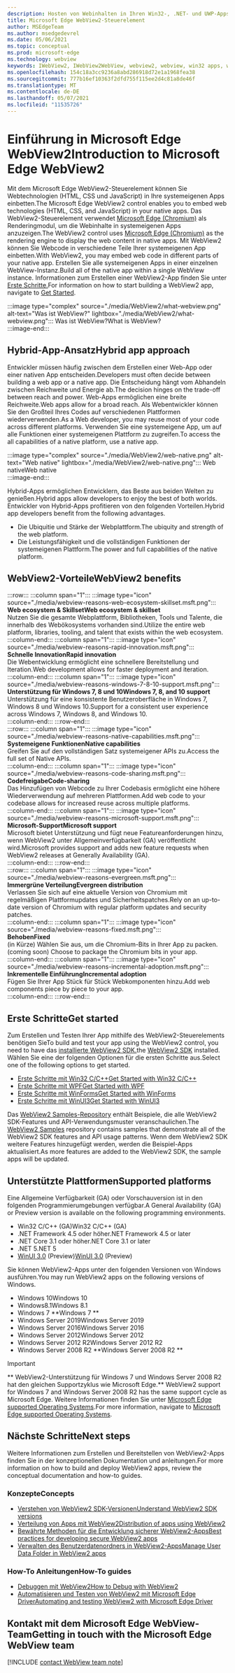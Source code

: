 ```yaml
---
description: Hosten von Webinhalten in Ihren Win32-, .NET- und UWP-Apps mit dem Microsoft Edge WebView2-Steuerelement
title: Microsoft Edge WebView2-Steuerelement
author: MSEdgeTeam
ms.author: msedgedevrel
ms.date: 05/06/2021
ms.topic: conceptual
ms.prod: microsoft-edge
ms.technology: webview
keywords: IWebView2, IWebView2WebView, webview2, webview, win32 apps, win32, edge, ICoreWebView2, CoreWebView2, ICoreWebView2Host, browser control, edge html, Windows Forms, WinForms, WPF, .NET, WinUI, Project Reunion
ms.openlocfilehash: 154c18a3cc9236a8abd286918d72e1a1968fea38
ms.sourcegitcommit: 777b16ef10363f2dfd755f115ee2d4c81a8de46f
ms.translationtype: MT
ms.contentlocale: de-DE
ms.lasthandoff: 05/07/2021
ms.locfileid: "11535726"
---
```

# <a name="introduction-to-microsoft-edge-webview2"></a><span data-ttu-id="57ffd-104">Einführung in Microsoft Edge WebView2</span><span class="sxs-lookup"><span data-stu-id="57ffd-104">Introduction to Microsoft Edge WebView2</span></span>  

<span data-ttu-id="57ffd-105">Mit dem Microsoft Edge WebView2-Steuerelement können Sie Webtechnologien \(HTML, CSS und JavaScript\) in Ihre systemeigenen Apps einbetten.</span><span class="sxs-lookup"><span data-stu-id="57ffd-105">The Microsoft Edge WebView2 control enables you to embed web technologies \(HTML, CSS, and JavaScript\) in your native apps.</span></span>  <span data-ttu-id="57ffd-106">Das WebView2-Steuerelement verwendet [Microsoft Edge (Chromium)][MicrosoftedgeinsiderMain] als Renderingmodul, um die Webinhalte in systemeigenen Apps anzuzeigen.</span><span class="sxs-lookup"><span data-stu-id="57ffd-106">The WebView2 control uses [Microsoft Edge (Chromium)][MicrosoftedgeinsiderMain] as the rendering engine to display the web content in native apps.</span></span>  <span data-ttu-id="57ffd-107">Mit WebView2 können Sie Webcode in verschiedene Teile Ihrer systemeigenen App einbetten.</span><span class="sxs-lookup"><span data-stu-id="57ffd-107">With WebView2, you may embed web code in different parts of your native app.</span></span>  <span data-ttu-id="57ffd-108">Erstellen Sie alle systemeigenen Apps in einer einzelnen WebView-Instanz.</span><span class="sxs-lookup"><span data-stu-id="57ffd-108">Build all of the native app within a single WebView instance.</span></span>  <span data-ttu-id="57ffd-109">Informationen zum Erstellen einer WebView2-App finden Sie unter [Erste Schritte.](#get-started)</span><span class="sxs-lookup"><span data-stu-id="57ffd-109">For information on how to start building a WebView2 app, navigate to [Get Started](#get-started).</span></span>  

:::image type="complex" source="./media/WebView2/what-webview.png" alt-text="Was ist WebView?" lightbox="./media/WebView2/what-webview.png":::
   <span data-ttu-id="57ffd-111">Was ist WebView?</span><span class="sxs-lookup"><span data-stu-id="57ffd-111">What is WebView?</span></span>  
:::image-end:::    

## <a name="hybrid-app-approach"></a><span data-ttu-id="57ffd-112">Hybrid-App-Ansatz</span><span class="sxs-lookup"><span data-stu-id="57ffd-112">Hybrid app approach</span></span>  

<span data-ttu-id="57ffd-113">Entwickler müssen häufig zwischen dem Erstellen einer Web-App oder einer nativen App entscheiden.</span><span class="sxs-lookup"><span data-stu-id="57ffd-113">Developers must often decide between building a web app or a native app.</span></span>  <span data-ttu-id="57ffd-114">Die Entscheidung hängt vom Abhandeln zwischen Reichweite und Energie ab.</span><span class="sxs-lookup"><span data-stu-id="57ffd-114">The decision hinges on the trade-off between reach and power.</span></span>  <span data-ttu-id="57ffd-115">Web-Apps ermöglichen eine breite Reichweite.</span><span class="sxs-lookup"><span data-stu-id="57ffd-115">Web apps allow for a broad reach.</span></span>  <span data-ttu-id="57ffd-116">Als Webentwickler können Sie den Großteil Ihres Codes auf verschiedenen Plattformen wiederverwenden.</span><span class="sxs-lookup"><span data-stu-id="57ffd-116">As a Web developer, you may reuse most of your code across different platforms.</span></span>  <span data-ttu-id="57ffd-117">Verwenden Sie eine systemeigene App, um auf alle Funktionen einer systemeigenen Plattform zu zugreifen.</span><span class="sxs-lookup"><span data-stu-id="57ffd-117">To access the all capabilities of a native platform, use a native app.</span></span>  

:::image type="complex" source="./media/WebView2/web-native.png" alt-text="Web native" lightbox="./media/WebView2/web-native.png":::
   <span data-ttu-id="57ffd-119">Web native</span><span class="sxs-lookup"><span data-stu-id="57ffd-119">Web native</span></span>  
:::image-end:::    

<span data-ttu-id="57ffd-120">Hybrid-Apps ermöglichen Entwicklern, das Beste aus beiden Welten zu genießen.</span><span class="sxs-lookup"><span data-stu-id="57ffd-120">Hybrid apps allow developers to enjoy the best of both worlds.</span></span>  <span data-ttu-id="57ffd-121">Entwickler von Hybrid-Apps profitieren von den folgenden Vorteilen.</span><span class="sxs-lookup"><span data-stu-id="57ffd-121">Hybrid app developers benefit from the following advantages.</span></span>  

*   <span data-ttu-id="57ffd-122">Die Ubiquitie und Stärke der Webplattform.</span><span class="sxs-lookup"><span data-stu-id="57ffd-122">The ubiquity and strength of the web platform.</span></span>  
*   <span data-ttu-id="57ffd-123">Die Leistungsfähigkeit und die vollständigen Funktionen der systemeigenen Plattform.</span><span class="sxs-lookup"><span data-stu-id="57ffd-123">The power and full capabilities of the native platform.</span></span>  
    
## <a name="webview2-benefits"></a><span data-ttu-id="57ffd-124">WebView2-Vorteile</span><span class="sxs-lookup"><span data-stu-id="57ffd-124">WebView2 benefits</span></span>   

<!--  
:::image type="complex" source="./media/WebView2/webview-reasons.png" alt-text="WebView reasons" lightbox="./media/WebView2/webview-reasons.png":::
   WebView reasons  
:::image-end:::    
-->  

:::row:::
   :::column span="1":::
      :::image type="icon" source="./media/webview-reasons-web-ecosystem-skillset.msft.png":::  
      **<span data-ttu-id="57ffd-125">Web ecosystem \& Skillset</span><span class="sxs-lookup"><span data-stu-id="57ffd-125">Web ecosystem \& skillset</span></span>**  
      <span data-ttu-id="57ffd-126">Nutzen Sie die gesamte Webplattform, Bibliotheken, Tools und Talente, die innerhalb des Webökosystems vorhanden sind.</span><span class="sxs-lookup"><span data-stu-id="57ffd-126">Utilize the entire web platform, libraries, tooling, and talent that exists within the web ecosystem.</span></span>  
   :::column-end:::
   :::column span="1":::
      :::image type="icon" source="./media/webview-reasons-rapid-innovation.msft.png":::  
      **<span data-ttu-id="57ffd-127">Schnelle Innovation</span><span class="sxs-lookup"><span data-stu-id="57ffd-127">Rapid innovation</span></span>**  
      <span data-ttu-id="57ffd-128">Die Webentwicklung ermöglicht eine schnellere Bereitstellung und Iteration.</span><span class="sxs-lookup"><span data-stu-id="57ffd-128">Web development allows for faster deployment and iteration.</span></span>  
   :::column-end:::
   :::column span="1":::
      :::image type="icon" source="./media/webview-reasons-windows-7-8-10-support.msft.png":::  
      **<span data-ttu-id="57ffd-129">Unterstützung für Windows 7, 8 und 10</span><span class="sxs-lookup"><span data-stu-id="57ffd-129">Windows 7, 8, and 10 support</span></span>**  
      <span data-ttu-id="57ffd-130">Unterstützung für eine konsistente Benutzeroberfläche in Windows 7, Windows 8 und Windows 10.</span><span class="sxs-lookup"><span data-stu-id="57ffd-130">Support for a consistent user experience across Windows 7, Windows 8, and Windows 10.</span></span>  
   :::column-end:::
:::row-end:::  
:::row:::
   :::column span="1":::
      :::image type="icon" source="./media/webview-reasons-native-capabilities.msft.png":::  
      **<span data-ttu-id="57ffd-131">Systemeigene Funktionen</span><span class="sxs-lookup"><span data-stu-id="57ffd-131">Native capabilities</span></span>**  
      <span data-ttu-id="57ffd-132">Greifen Sie auf den vollständigen Satz systemeigener APIs zu.</span><span class="sxs-lookup"><span data-stu-id="57ffd-132">Access the full set of Native APIs.</span></span>  
   :::column-end:::
   :::column span="1":::
      :::image type="icon" source="./media/webview-reasons-code-sharing.msft.png":::  
      **<span data-ttu-id="57ffd-133">Codefreigabe</span><span class="sxs-lookup"><span data-stu-id="57ffd-133">Code-sharing</span></span>**  
      <span data-ttu-id="57ffd-134">Das Hinzufügen von Webcode zu Ihrer Codebasis ermöglicht eine höhere Wiederverwendung auf mehreren Plattformen.</span><span class="sxs-lookup"><span data-stu-id="57ffd-134">Add web code to your codebase allows for increased reuse across multiple platforms.</span></span>  
   :::column-end:::
   :::column span="1":::
      :::image type="icon" source="./media/webview-reasons-microsoft-support.msft.png":::  
      **<span data-ttu-id="57ffd-135">Microsoft-Support</span><span class="sxs-lookup"><span data-stu-id="57ffd-135">Microsoft support</span></span>**  
      <span data-ttu-id="57ffd-136">Microsoft bietet Unterstützung und fügt neue Featureanforderungen hinzu, wenn WebView2 unter Allgemeinverfügbarkeit \(GA\) veröffentlicht wird.</span><span class="sxs-lookup"><span data-stu-id="57ffd-136">Microsoft provides support and adds new feature requests when WebView2 releases at Generally Availability \(GA\).</span></span>  
   :::column-end:::
:::row-end:::  
:::row:::
   :::column span="1":::
      :::image type="icon" source="./media/webview-reasons-evergreen.msft.png":::  
      **<span data-ttu-id="57ffd-137">Immergrüne Verteilung</span><span class="sxs-lookup"><span data-stu-id="57ffd-137">Evergreen distribution</span></span>**  
      <span data-ttu-id="57ffd-138">Verlassen Sie sich auf eine aktuelle Version von Chromium mit regelmäßigen Plattformupdates und Sicherheitspatches.</span><span class="sxs-lookup"><span data-stu-id="57ffd-138">Rely on an up-to-date version of Chromium with regular platform updates and security patches.</span></span>  
   :::column-end:::
   :::column span="1":::
      :::image type="icon" source="./media/webview-reasons-fixed.msft.png":::  
      **<span data-ttu-id="57ffd-139">Behoben</span><span class="sxs-lookup"><span data-stu-id="57ffd-139">Fixed</span></span>**  
      <span data-ttu-id="57ffd-140">\(in Kürze\) Wählen Sie aus, um die Chromium-Bits in Ihrer App zu packen.</span><span class="sxs-lookup"><span data-stu-id="57ffd-140">\(coming soon\)  Choose to package the Chromium bits in your app.</span></span>  
   :::column-end:::
   :::column span="1":::
      :::image type="icon" source="./media/webview-reasons-incremental-adoption.msft.png":::  
      **<span data-ttu-id="57ffd-141">Inkrementelle Einführung</span><span class="sxs-lookup"><span data-stu-id="57ffd-141">Incremental adoption</span></span>**  
      <span data-ttu-id="57ffd-142">Fügen Sie Ihrer App Stück für Stück Webkomponenten hinzu.</span><span class="sxs-lookup"><span data-stu-id="57ffd-142">Add web components piece by piece to your app.</span></span>  
   :::column-end:::
:::row-end:::  

## <a name="get-started"></a><span data-ttu-id="57ffd-143">Erste Schritte</span><span class="sxs-lookup"><span data-stu-id="57ffd-143">Get started</span></span>  

<span data-ttu-id="57ffd-144">Zum Erstellen und Testen Ihrer App mithilfe des WebView2-Steuerelements benötigen Sie</span><span class="sxs-lookup"><span data-stu-id="57ffd-144">To build and test your app using the WebView2 control, you need to have</span></span> <!--both [Microsoft Edge (Chromium)][MicrosoftedgeinsiderDownload] and  --><span data-ttu-id="57ffd-145">das [installierte WebView2 SDK.][NugetPackagesMicrosoftWebWebView2]</span><span class="sxs-lookup"><span data-stu-id="57ffd-145">the [WebView2 SDK][NugetPackagesMicrosoftWebWebView2] installed.</span></span>  <span data-ttu-id="57ffd-146">Wählen Sie eine der folgenden Optionen für die ersten Schritte aus.</span><span class="sxs-lookup"><span data-stu-id="57ffd-146">Select one of the following options to get started.</span></span>  

*   [<span data-ttu-id="57ffd-147">Erste Schritte mit Win32 C/C++</span><span class="sxs-lookup"><span data-stu-id="57ffd-147">Get Started with Win32 C/C++</span></span>][Webview2GetStartedWin32]  
*   [<span data-ttu-id="57ffd-148">Erste Schritte mit WPF</span><span class="sxs-lookup"><span data-stu-id="57ffd-148">Get Started with WPF</span></span>][Webview2GetStartedWpf]  
*   [<span data-ttu-id="57ffd-149">Erste Schritte mit WinForms</span><span class="sxs-lookup"><span data-stu-id="57ffd-149">Get Started with WinForms</span></span>][Webview2GetStartedWinforms]  
*   [<span data-ttu-id="57ffd-150">Erste Schritte mit WinUI3</span><span class="sxs-lookup"><span data-stu-id="57ffd-150">Get Started with WinUI3</span></span>][Webview2GetStartedWinui]  
    
<span data-ttu-id="57ffd-151">Das [WebView2 Samples-Repository][GithubMicrosoftedgeWebview2samples] enthält Beispiele, die alle WebView2 SDK-Features und API-Verwendungsmuster veranschaulichen.</span><span class="sxs-lookup"><span data-stu-id="57ffd-151">The [WebView2 Samples][GithubMicrosoftedgeWebview2samples] repository contains samples that demonstrate all of the WebView2 SDK features and API usage patterns.</span></span>  <span data-ttu-id="57ffd-152">Wenn dem WebView2 SDK weitere Features hinzugefügt werden, werden die Beispiel-Apps aktualisiert.</span><span class="sxs-lookup"><span data-stu-id="57ffd-152">As more features are added to the WebView2 SDK, the sample apps will be updated.</span></span>  

## <a name="supported-platforms"></a><span data-ttu-id="57ffd-153">Unterstützte Plattformen</span><span class="sxs-lookup"><span data-stu-id="57ffd-153">Supported platforms</span></span>  

<span data-ttu-id="57ffd-154">Eine Allgemeine Verfügbarkeit \(GA\) oder Vorschauversion ist in den folgenden Programmierumgebungen verfügbar.</span><span class="sxs-lookup"><span data-stu-id="57ffd-154">A General Availability \(GA\) or Preview version is available on the following programming environments.</span></span>  

*   <span data-ttu-id="57ffd-155">Win32 C/C++ \(GA\)</span><span class="sxs-lookup"><span data-stu-id="57ffd-155">Win32 C/C++ \(GA\)</span></span>  
*   <span data-ttu-id="57ffd-156">.NET Framework 4.5 oder höher</span><span class="sxs-lookup"><span data-stu-id="57ffd-156">.NET Framework 4.5 or later</span></span>  
*   <span data-ttu-id="57ffd-157">.NET Core 3.1 oder höher</span><span class="sxs-lookup"><span data-stu-id="57ffd-157">.NET Core 3.1 or later</span></span>  
*   <span data-ttu-id="57ffd-158">.NET 5</span><span class="sxs-lookup"><span data-stu-id="57ffd-158">.NET 5</span></span>  
*   <span data-ttu-id="57ffd-159">[WinUI 3.0][UwpToolkitsWinui3] \(Preview\)</span><span class="sxs-lookup"><span data-stu-id="57ffd-159">[WinUI 3.0][UwpToolkitsWinui3] \(Preview\)</span></span>  
    
<span data-ttu-id="57ffd-160">Sie können WebView2-Apps unter den folgenden Versionen von Windows ausführen.</span><span class="sxs-lookup"><span data-stu-id="57ffd-160">You may run WebView2 apps on the following versions of Windows.</span></span>  

*   <span data-ttu-id="57ffd-161">Windows 10</span><span class="sxs-lookup"><span data-stu-id="57ffd-161">Windows 10</span></span>  
*   <span data-ttu-id="57ffd-162">Windows8.1</span><span class="sxs-lookup"><span data-stu-id="57ffd-162">Windows 8.1</span></span>  
*   <span data-ttu-id="57ffd-163">Windows 7 \*\*</span><span class="sxs-lookup"><span data-stu-id="57ffd-163">Windows 7 \*\*</span></span>  
*   <span data-ttu-id="57ffd-164">Windows Server 2019</span><span class="sxs-lookup"><span data-stu-id="57ffd-164">Windows Server 2019</span></span>  
*   <span data-ttu-id="57ffd-165">Windows Server 2016</span><span class="sxs-lookup"><span data-stu-id="57ffd-165">Windows Server 2016</span></span>  
*   <span data-ttu-id="57ffd-166">Windows Server 2012</span><span class="sxs-lookup"><span data-stu-id="57ffd-166">Windows Server 2012</span></span>  
*   <span data-ttu-id="57ffd-167">Windows Server 2012 R2</span><span class="sxs-lookup"><span data-stu-id="57ffd-167">Windows Server 2012 R2</span></span>  
*   <span data-ttu-id="57ffd-168">Windows Server 2008 R2 \*\*</span><span class="sxs-lookup"><span data-stu-id="57ffd-168">Windows Server 2008 R2 \*\*</span></span>  
    
> [!IMPORTANT]
> <span data-ttu-id="57ffd-169">\*\* WebView2-Unterstützung für Windows 7 und Windows Server 2008 R2 hat den gleichen Supportzyklus wie Microsoft Edge.</span><span class="sxs-lookup"><span data-stu-id="57ffd-169">\*\* WebView2 support for Windows 7 and Windows Server 2008 R2 has the same support cycle as Microsoft Edge.</span></span>  <span data-ttu-id="57ffd-170">Weitere Informationen finden Sie unter [Microsoft Edge supported Operating Systems][DeployedgeMicrosoftEdgeSupportedOS].</span><span class="sxs-lookup"><span data-stu-id="57ffd-170">For more information, navigate to [Microsoft Edge supported Operating Systems][DeployedgeMicrosoftEdgeSupportedOS].</span></span>  

## <a name="next-steps"></a><span data-ttu-id="57ffd-171">Nächste Schritte</span><span class="sxs-lookup"><span data-stu-id="57ffd-171">Next steps</span></span>  

<span data-ttu-id="57ffd-172">Weitere Informationen zum Erstellen und Bereitstellen von WebView2-Apps finden Sie in der konzeptionellen Dokumentation und anleitungen.</span><span class="sxs-lookup"><span data-stu-id="57ffd-172">For more information on how to build and deploy WebView2 apps, review the conceptual documentation and how-to guides.</span></span>  

### <a name="concepts"></a><span data-ttu-id="57ffd-173">Konzepte</span><span class="sxs-lookup"><span data-stu-id="57ffd-173">Concepts</span></span>  

*   [<span data-ttu-id="57ffd-174">Verstehen von WebView2 SDK-Versionen</span><span class="sxs-lookup"><span data-stu-id="57ffd-174">Understand WebView2 SDK versions</span></span>][Webview2ConceptsVersioning]  
*   [<span data-ttu-id="57ffd-175">Verteilung von Apps mit WebView2</span><span class="sxs-lookup"><span data-stu-id="57ffd-175">Distribution of apps using WebView2</span></span>][Webview2ConceptsDistribution]  
*   [<span data-ttu-id="57ffd-176">Bewährte Methoden für die Entwicklung sicherer WebView2-Apps</span><span class="sxs-lookup"><span data-stu-id="57ffd-176">Best practices for developing secure WebView2 apps</span></span>][Webview2ConceptsSecurity]  
*   [<span data-ttu-id="57ffd-177">Verwalten des Benutzerdatenordners in WebView2-Apps</span><span class="sxs-lookup"><span data-stu-id="57ffd-177">Manage User Data Folder in WebView2 apps</span></span>][Webview2ConceptsUserDataFolder]  
 
### <a name="how-to-guides"></a><span data-ttu-id="57ffd-178">How-To Anleitungen</span><span class="sxs-lookup"><span data-stu-id="57ffd-178">How-To guides</span></span>  

*   [<span data-ttu-id="57ffd-179">Debuggen mit WebView2</span><span class="sxs-lookup"><span data-stu-id="57ffd-179">How to Debug with WebView2</span></span>][Webview2HowToDebug]  
*   [<span data-ttu-id="57ffd-180">Automatisieren und Testen von WebView2 mit Microsoft Edge Driver</span><span class="sxs-lookup"><span data-stu-id="57ffd-180">Automating and testing WebView2 with Microsoft Edge Driver</span></span>][Webview2HowToWebdriver]  

## <a name="getting-in-touch-with-the-microsoft-edge-webview-team"></a><span data-ttu-id="57ffd-181">Kontakt mit dem Microsoft Edge WebView-Team</span><span class="sxs-lookup"><span data-stu-id="57ffd-181">Getting in touch with the Microsoft Edge WebView team</span></span>  

[!INCLUDE [contact WebView team note](./includes/contact-webview-team-note.md)]  

<!-- links -->  

[Webview2ConceptsDistribution]: ./concepts/distribution.md "Verteilung von Apps mithilfe von WebView2-| Microsoft Docs"  
[Webview2ConceptsSecurity]: ./concepts/security.md "Bewährte Methoden für die Entwicklung sicherer WebView2-Apps | Microsoft Docs"  
[Webview2ConceptsUserDataFolder]: ./concepts/user-data-folder.md "Verwalten der Benutzerdatenordner-| Microsoft Docs"  
[Webview2ConceptsVersioning]: ./concepts/versioning.md "Verstehen der WebView2 SDK-| Microsoft Docs"  
[Webview2GetStartedWin32]: ./get-started/win32.md "Erste Schritte mit WebView2 | Microsoft Docs"  
[Webview2GetStartedWinforms]: ./get-started/winforms.md "Erste Schritte mit WebView2 in Windows Forms-Apps (Vorschau) | Microsoft Docs"  
[Webview2GetStartedWinui]: ./get-started/winui.md "Erste Schritte mit WebView2 in WinUI3 (Vorschau) | Microsoft Docs"  
[Webview2GetStartedWpf]: ./get-started/wpf.md "Erste Schritte mit WebView2 in WPF (Preview) | Microsoft Docs"  
[Webview2HowToDebug]: ./how-to/debug.md "Debuggen mit WebView2-| Microsoft Docs"  
[Webview2HowToWebdriver]: ./how-to/webdriver.md "Automatisieren und Testen von WebView2 mit Microsoft Edge Driver | Microsoft Docs"  
[Webview2ReleaseNotes]: ./release-notes.md "Versionshinweise für WebView2 SDK | Microsoft Docs"  

[UwpToolkitsWinui3]: /uwp/toolkits/winui3/index "Windows UI Library 3 Preview 2 (July 2020) | Microsoft Docs"  

[DeployedgeMicrosoftEdgeSupportedOS]: /deployedge/microsoft-edge-supported-operating-systems "Microsoft Edge unterstützte Betriebssysteme | Microsoft Docs"  

[GithubMicrosoftedgeWebview2samples]: https://github.com/MicrosoftEdge/WebView2Samples "WebView2-Beispiele – MicrosoftEdge/WebView2Samples | GitHub"  
[GithubMicrosoftedgeWebviewfeddback]: https://github.com/MicrosoftEdge/WebViewFeedback "WebView Feedback – MicrosoftEdge/WebViewFeedback | GitHub"  

[MicrosoftedgeinsiderMain]: https://www.microsoftedgeinsider.com "Microsoft Edge Insider"  
[MicrosoftedgeinsiderDownload]: https://www.microsoftedgeinsider.com/download "Microsoft Edge Insider herunterladen"  

[NugetPackagesMicrosoftWebWebView2]: https://www.nuget.org/packages/Microsoft.Web.WebView2 "Microsoft.Web.WebView2 | NuGet Gallery"  
